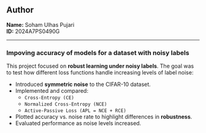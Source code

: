
## Author

**Name:** Soham Ulhas Pujari  
**ID:** 2024A7PS0490G

---

###  Impoving accuracy of models for a dataset with noisy labels

This project focused on **robust learning under noisy labels**. The goal was to test how different loss functions handle increasing levels of label noise:

- Introduced **symmetric noise** to the CIFAR-10 dataset.
- Implemented and compared:
  - `Cross-Entropy (CE)`
  - `Normalized Cross-Entropy (NCE)`
  - `Active-Passive Loss (APL = NCE + RCE)`
- Plotted accuracy vs. noise rate to highlight differences in **robustness**.
- Evaluated performance as noise levels increased.

